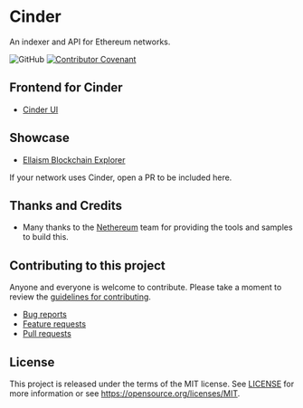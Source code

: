 # Cinder

An indexer and API for Ethereum networks.

![GitHub](https://img.shields.io/github/license/majordutch/cinder)
[![Contributor Covenant](https://img.shields.io/badge/Contributor%20Covenant-v2.0%20adopted-ff69b4.svg)](CODE_OF_CONDUCT.md)

## Frontend for Cinder

 - [Cinder UI](https://github.com/majordutch/cinder-ui)

## Showcase

* [Ellaism Blockchain Explorer](https://explorer.ellaism.io)

If your network uses Cinder, open a PR to be included here.

## Thanks and Credits

* Many thanks to the [Nethereum](https://github.com/Nethereum/Nethereum) team for providing the tools and samples to build this.

## Contributing to this project

Anyone and everyone is welcome to contribute. Please take a moment to
review the [guidelines for contributing](CONTRIBUTING.md).

* [Bug reports](CONTRIBUTING.md#bugs)
* [Feature requests](CONTRIBUTING.md#features)
* [Pull requests](CONTRIBUTING.md#pull-requests)

## License

This project is released under the terms of the MIT license. See [LICENSE](LICENSE) 
for more information or see https://opensource.org/licenses/MIT.
